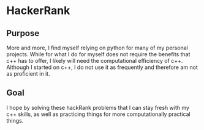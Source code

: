# HackerRank
## Purpose
More and more, I find myself relying on python for many of my personal projects. While for what I do for myself does not require the benefits that c++ has to offer, I likely will need the computational efficiency of c++. Although I started on c++, I do not use it as frequently and therefore am not as proficient in it. 
## Goal
I hope by solving these hackRank problems that I can stay fresh with my c++ skills, as well as practicing things for more computationally practical things.

